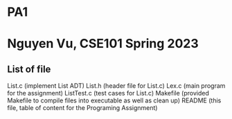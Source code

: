 # PA1
# Nguyen Vu, CSE101 Spring 2023
## List of file
List.c (implement List ADT)
List.h (header file for List.c)
Lex.c (main program for the assignment)
ListTest.c (test cases for List.c)
Makefile (provided Makefile to compile files into executable as well as clean up)
README (this file, table of content for the Programing Assignment)